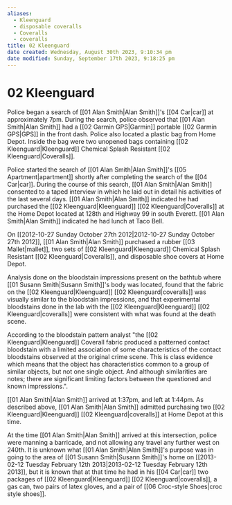 ```yaml
---
aliases:
  - Kleenguard
  - disposable coveralls
  - Coveralls
  - coveralls
title: 02 Kleenguard
date created: Wednesday, August 30th 2023, 9:10:34 pm
date modified: Sunday, September 17th 2023, 9:18:25 pm
---
```


# 02 Kleenguard

Police began a search of [[01 Alan Smith|Alan Smith]]'s [[04 Car|car]] at approximately 7pm. During the search, police observed that [[01 Alan Smith|Alan Smith]] had a [[02 Garmin GPS|Garmin]] portable [[02 Garmin GPS|GPS]] in the front dash. Police also located a plastic bag from Home Depot. Inside the bag were two unopened bags containing [[02 Kleenguard|Kleenguard]] Chemical Splash Resistant [[02 Kleenguard|Coveralls]].

Police started the search of [[01 Alan Smith|Alan Smith]]'s [[05 Apartment|apartment]] shortly after completing the search of the [[04 Car|car]]. During the course of this search, [[01 Alan Smith|Alan Smith]] consented to a taped interview in which he laid out in detail his activities of the last several days. [[01 Alan Smith|Alan Smith]] indicated he had purchased the [[02 Kleenguard|Kleenguard]] [[02 Kleenguard|Coveralls]] at the Home Depot located at 128th and Highway 99 in south Everett. [[01 Alan Smith|Alan Smith]] indicated he had lunch at Taco Bell.

On [[2012-10-27 Sunday October 27th 2012|2012-10-27 Sunday October 27th 2012]], [[01 Alan Smith|Alan Smith]] purchased a rubber [[03 Mallet|mallet]], two sets of [[02 Kleenguard|Kleenguard]] Chemical Splash Resistant [[02 Kleenguard|Coveralls]], and disposable shoe covers at Home Depot.

Analysis done on the bloodstain impressions present on the bathtub where [[01 Susann Smith|Susann Smith]]'s body was located, found that the fabric on the [[02 Kleenguard|Kleenguard]] [[02 Kleenguard|coveralls]] was visually similar to the bloodstain impressions, and that experimental bloodstains done in the lab with the [[02 Kleenguard|Kleenguard]] [[02 Kleenguard|coveralls]] were consistent with what was found at the death scene.

According to the bloodstain pattern analyst "the [[02 Kleenguard|Kleenguard]] Coverall fabric produced a patterned contact bloodstain with a limited association of some characteristics of the contact bloodstains observed at the original crime scene. This is class evidence which means that the object has characteristics common to a group of similar objects, but not one single object. And although similarities are notes; there are significant limiting factors between the questioned and known impressions.".

[[01 Alan Smith|Alan Smith]] arrived at 1:37pm, and left at 1:44pm. As described above, [[01 Alan Smith|Alan Smith]] admitted purchasing two [[02 Kleenguard|Kleenguard]] [[02 Kleenguard|coveralls]] at Home Depot at this time.

At the time [[01 Alan Smith|Alan Smith]] arrived at this intersection, police were manning a barricade, and not allowing any travel any further west on 240th. It is unknown what [[01 Alan Smith|Alan Smith]]'s purpose was in going to the area of [[01 Susann Smith|Susann Smith]]'s home on [[2013-02-12 Tuesday February 12th 2013|2013-02-12 Tuesday February 12th 2013]], but it is known that at that time he had in his [[04 Car|car]] two packages of [[02 Kleenguard|Kleenguard]] [[02 Kleenguard|coveralls]], a gas can, two pairs of latex gloves, and a pair of [[06 Croc-style Shoes|croc style shoes]].
